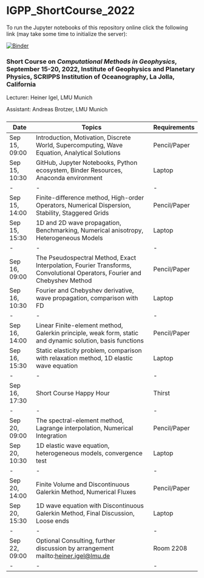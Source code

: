 # IGPP_ShortCourse_2022

To run the Jupyter notebooks of this repository online click the following link (may take some time to initialize the server):

[![Binder](https://mybinder.org/badge_logo.svg)](https://mybinder.org/v2/gh/heinerigel/IGPP_ShortCourse_2022/HEAD?urlpath=/tree/)

### Short Course on *Computational Methods in Geophysics*, September 15-20, 2022, Institute of Geophysics and Planetary Physics, SCRIPPS Institution of Oceanography, La Jolla, California

Lecturer: Heiner Igel, LMU Munich

Assistant: Andreas Brotzer, LMU Munich

##### 
  
 <font size="1"> 
 
| Date  |   Topics |  Requirements | 
|-|-|-|
| Sep 15, 09:00 |  Introduction, Motivation, Discrete World, Supercomputing, Wave Equation, Analytical Solutions |  Pencil/Paper | 
| Sep 15, 10:30 |  GitHub, Jupyter Notebooks, Python ecosystem, Binder Resources, Anaconda environment |  Laptop | 
|-|-|-|
| Sep 15, 14:00 |  Finite-difference method, High-order Operators, Numerical Dispersion, Stability, Staggered Grids |  Pencil/Paper | 
| Sep 15, 15:30 |  1D and 2D wave propagation, Benchmarking, Numerical anisotropy, Heterogeneous Models |  Laptop | 
|-|-|-|
| Sep 16, 09:00 |  The Pseudospectral Method, Exact Interpolation, Fourier Transforms, Convolutional Operators, Fourier and Chebyshev Method |  Pencil/Paper | 
| Sep 16, 10:30 |  Fourier and Chebyshev derivative, wave propagation, comparison with FD |  Laptop | 
|-|-|-|
| Sep 16, 14:00 |  Linear Finite-element method, Galerkin principle, weak form, static and dynamic solution, basis functions |  Pencil/Paper | 
| Sep 16, 15:30 |  Static elasticity problem, comparison with relaxation method, 1D elastic wave equation |  Laptop | 
|-|-|-|
| Sep 16, 17:30 |  Short Course Happy Hour   | Thirst |
|-|-|-|
| Sep 20, 09:00 |  The spectral-element method, Lagrange interpolation, Numerical Integration |  Pencil/Paper | 
| Sep 20, 10:30 |  1D elastic wave equation, heterogeneous models, convergence test |  Laptop | 
|-|-|-|
| Sep 20, 14:00 |  Finite Volume and Discontinuous Galerkin Method, Numerical Fluxes |  Pencil/Paper | 
| Sep 20, 15:30 | 1D wave equation with Discontinuous Galerkin Method, Final Discussion, Loose ends |  Laptop | 
|-|-|-|
| Sep 22, 09:00 |  Optional Consulting, further discussion by arrangement   mailto:heiner.igel@lmu.de | Room 2208 |
|-|-|-|
  
</font> 
